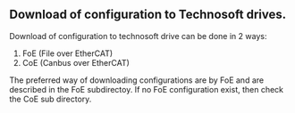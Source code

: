 ## Download of configuration to Technosoft drives.

Download of configuration to technosoft drive can be done in 2 ways:
1. FoE (File over EtherCAT)
2. CoE (Canbus over EtherCAT)

The preferred way of downloading configurations are by FoE and are described in the FoE subdirectoy.
If no FoE configuration exist, then check the CoE sub directory.
